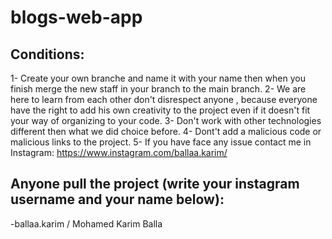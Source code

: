 # blogs-web-app

## Conditions:
1- Create your own branche and name it with your name then when you finish merge the new staff in your branch to the main branch.
2- We are here to learn from each other don't disrespect anyone , because everyone have the right to add his own creativity to the project even if it doesn't fit your way of organizing to your code.
3- Don't work with other technologies different then what we did choice before.
4- Dont't add a malicious code or malicious links to the project.
5- If you have face any issue contact me in Instagram: https://www.instagram.com/ballaa.karim/

## Anyone pull the project (write your instagram username and your name below):
-ballaa.karim / Mohamed Karim Balla
